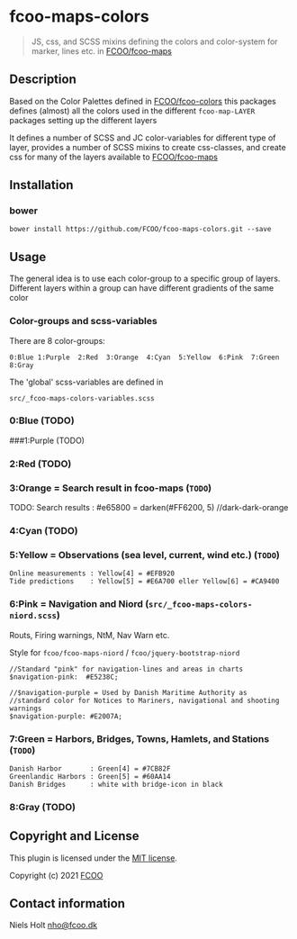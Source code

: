 # fcoo-maps-colors
> JS, css, and SCSS mixins defining the colors and color-system for marker, lines etc. in [FCOO/fcoo-maps](https://github.com/FCOO/fcoo-maps)

## Description

Based on the Color Palettes defined in [FCOO/fcoo-colors](https://github.com/FCOO/fcoo-colors) this packages defines (almost) all the colors used in the different `fcoo-map-LAYER` packages setting up the different layers

It defines a number of SCSS and JC color-variables for different type of layer, provides a number of SCSS mixins to create css-classes, and create css for many of the layers available to [FCOO/fcoo-maps](https://github.com/FCOO/fcoo-maps)


## Installation
### bower
`bower install https://github.com/FCOO/fcoo-maps-colors.git --save`

<!--
## Demo
[http://FCOO.github.io/fcoo-maps-colors/demo/](http://FCOO.github.io/fcoo-maps-colors/demo/)
-->

## Usage
<!--

![](linkedin-color.png)
-->
The general idea is to use each color-group to a specific group of layers. Different layers within a group can have different gradients of the same color

### Color-groups and scss-variables

There are 8 color-groups:

    0:Blue 1:Purple  2:Red  3:Orange  4:Cyan  5:Yellow  6:Pink  7:Green  8:Gray

The 'global' scss-variables are defined in

    src/_fcoo-maps-colors-variables.scss


### 0:Blue (TODO)

###1:Purple (TODO)

### 2:Red (TODO)

### 3:Orange = Search result in fcoo-maps (`TODO`)

TODO: Search results   : #e65800 = darken(#FF6200, 5) //dark-dark-orange

### 4:Cyan (TODO)

### 5:Yellow = Observations (sea level, current, wind etc.) (`TODO`)

    Online measurements : Yellow[4] = #EFB920
    Tide predictions    : Yellow[5] = #E6A700 eller Yellow[6] = #CA9400

### 6:Pink = Navigation and Niord (`src/_fcoo-maps-colors-niord.scss`)
Routs, Firing warnings, NtM, Nav Warn etc.

Style for `fcoo/fcoo-maps-niord` / `fcoo/jquery-bootstrap-niord`

    //Standard "pink" for navigation-lines and areas in charts
    $navigation-pink:  #E5238C;

    //$navigation-purple = Used by Danish Maritime Authority as
    //standard color for Notices to Mariners, navigational and shooting warnings
    $navigation-purple: #E2007A;


### 7:Green = Harbors, Bridges, Towns, Hamlets, and Stations (`TODO`)

    Danish Harbor       : Green[4] = #7CB82F
    Greenlandic Harbors : Green[5] = #60AA14
    Danish Bridges      : white with bridge-icon in black

### 8:Gray (TODO)


<!--
### options
| Id | Type | Default | Description |
| :--: | :--: | :-----: | --- |
| options1 | boolean | true | If <code>true</code> the ... |
| options2 | string | null | Contain the ... |

### Methods

    .methods1( arg1, arg2,...): Do something
    .methods2( arg1, arg2,...): Do something else

-->

## Copyright and License
This plugin is licensed under the [MIT license](https://github.com/FCOO/fcoo-maps-colors/LICENSE).

Copyright (c) 2021 [FCOO](https://github.com/FCOO)

## Contact information

Niels Holt nho@fcoo.dk
